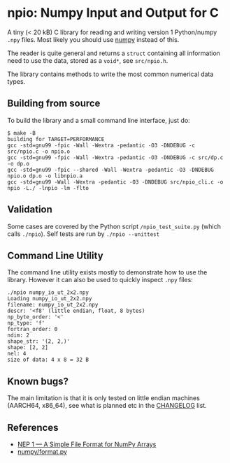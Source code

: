 # npio: Numpy Input and Output for C

A tiny (< 20 kB) C library for reading and writing version 1
Python/numpy `.npy` files.  Most likely you should use
[numpy](https://numpy.org/) instead of this.

The reader is quite general and returns a `struct` containing all
information need to use the data, stored as a `void*`, see
`src/npio.h`.

The library contains methods to write the most common numerical data
types.

## Building from source
To build the library and a small command line interface, just do:
``` shell
$ make -B
building for TARGET=PERFORMANCE
gcc -std=gnu99 -fpic -Wall -Wextra -pedantic -O3 -DNDEBUG -c src/npio.c -o npio.o
gcc -std=gnu99 -fpic -Wall -Wextra -pedantic -O3 -DNDEBUG -c src/dp.c -o dp.o
gcc -std=gnu99 -fpic --shared -Wall -Wextra -pedantic -O3 -DNDEBUG npio.o dp.o -o libnpio.a
gcc -std=gnu99 -Wall -Wextra -pedantic -O3 -DNDEBUG src/npio_cli.c -o npio -L./ -lnpio -lm -flto
```

## Validation
Some cases are covered by the Python script `/npio_test_suite.py`
(which calls `./npio`). Self tests are run by `./npio --unittest`

## Command Line Utility
The command line utility exists mostly to demonstrate how to use the
library. However it can also be used to quickly inspect `.npy` files:

``` shell
./npio numpy_io_ut_2x2.npy
Loading numpy_io_ut_2x2.npy
filename: numpy_io_ut_2x2.npy
descr: '<f8' (little endian, float, 8 bytes)
np_byte_order: '<'
np_type: 'f'
fortran_order: 0
ndim: 2
shape_str: '(2, 2,)'
shape: [2, 2]
nel: 4
size of data: 4 x 8 = 32 B
```

## Known bugs?
The main limitation is that it is only tested on little endian
machines (AARCH64, x86_64), see what is planned etc in the
[CHANGELOG](CHANGELOG.md) list.

## References
- [NEP 1 — A Simple File Format for NumPy
  Arrays](https://github.com/numpy/numpy/blob/067cb067cb17a20422e51da908920a4fbb3ab851/doc/neps/nep-0001-npy-format.rst)
- [numpy/format.py](https://github.com/numpy/numpy/blob/main/numpy/lib/format.py)
